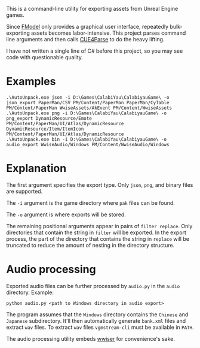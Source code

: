 ﻿This is a command-line utility for exporting assets from Unreal Engine games. 

Since [FModel](https://github.com/4sval/FModel) only provides a graphical user interface, repeatedly bulk-exporting assets becomes labor-intensive. This project parses command line arguments and then calls [CUE4Parse](https://github.com/FabianFG/CUE4Parse) to do the heavy lifting.

I have not written a single line of C# before this project, so you may see code with questionable quality.

# Examples
```
.\AutoUnpack.exe json -i D:\Games\CalabiYau\CalabiyauGame\ -o json_export PaperMan/CSV PM/Content/PaperMan PaperMan/CyTable PM/Content/PaperMan WwiseAssets/AkEvent PM/Content/WwiseAssets
.\AutoUnpack.exe png -i D:\Games\CalabiYau\CalabiyauGame\ -o png_export DynamicResource/Emote PM/Content/PaperMan/UI/Atlas/DynamicResource DynamicResource/Item/ItemIcon PM/Content/PaperMan/UI/Atlas/DynamicResource
.\AutoUnpack.exe bin -i D:\Games\CalabiYau\CalabiyauGame\ -o audio_export WwiseAudio/Windows PM/Content/WwiseAudio/Windows
```

# Explanation

The first argument specifies the export type. Only `json`, `png`, and binary files are supported.

The `-i` argument is the game directory where `pak` files can be found.

The `-o` argument is where exports will be stored.

The remaining positional arguments appear in pairs of `filter replace`. Only directories that contain the string in `filter` will be exported. In the export process, the part of the directory that contains the string in `replace` will be truncated to reduce the amount of nesting in the directory structure. 

# Audio processing

Exported audio files can be further processed by `audio.py` in the `audio` directory. Example:

```
python audio.py <path to Windows directory in audio export>
```

The program assumes that the `Windows` directory contains the `Chinese` and `Japanese` subdirectory. It'll then automatically generate `bank.xml` files and extract `wav` files. To extract `wav` files `vgmstream-cli` must be available in `PATH`.

The audio processing utility embeds [wwiser](https://github.com/bnnm/wwiser) for convenience's sake.